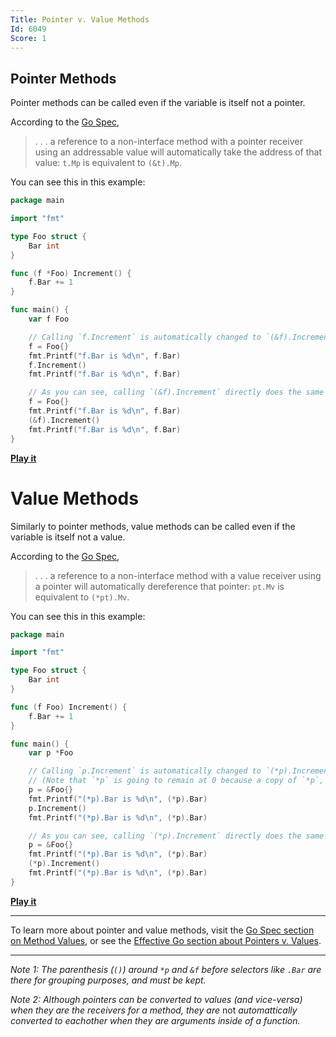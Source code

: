 ```yaml
---
Title: Pointer v. Value Methods
Id: 6049
Score: 1
---
```


## Pointer Methods

Pointer methods can be called even if the variable is itself not a pointer.

According to the [Go Spec](https://golang.org/ref/spec#Method_values),

>  . . . a reference to a non-interface method with a pointer receiver using an addressable value will automatically take the address of that value: `t.Mp` is equivalent to `(&t).Mp`.

You can see this in this example:

```go
package main

import "fmt"

type Foo struct {
    Bar int
}

func (f *Foo) Increment() {
    f.Bar += 1
}

func main() {
    var f Foo

    // Calling `f.Increment` is automatically changed to `(&f).Increment` by the compiler.
    f = Foo{}
    fmt.Printf("f.Bar is %d\n", f.Bar)
    f.Increment()
    fmt.Printf("f.Bar is %d\n", f.Bar)

    // As you can see, calling `(&f).Increment` directly does the same thing.
    f = Foo{}
    fmt.Printf("f.Bar is %d\n", f.Bar)
    (&f).Increment()
    fmt.Printf("f.Bar is %d\n", f.Bar)
}
```
**[Play it](https://play.golang.org/p/jlQLrSnH-E)**

# Value Methods

Similarly to pointer methods, value methods can be called even if the variable is itself not a value.

According to the [Go Spec](https://golang.org/ref/spec#Method_values),

>  . . . a reference to a non-interface method with a value receiver using a pointer will automatically dereference that pointer: `pt.Mv` is equivalent to `(*pt).Mv`.

You can see this in this example:

```go
package main

import "fmt"

type Foo struct {
    Bar int
}

func (f Foo) Increment() {
    f.Bar += 1
}

func main() {
    var p *Foo

    // Calling `p.Increment` is automatically changed to `(*p).Increment` by the compiler.
    // (Note that `*p` is going to remain at 0 because a copy of `*p`, and not the original `*p` are being edited)
    p = &Foo{}
    fmt.Printf("(*p).Bar is %d\n", (*p).Bar)
    p.Increment()
    fmt.Printf("(*p).Bar is %d\n", (*p).Bar)

    // As you can see, calling `(*p).Increment` directly does the same thing.
    p = &Foo{}
    fmt.Printf("(*p).Bar is %d\n", (*p).Bar)
    (*p).Increment()
    fmt.Printf("(*p).Bar is %d\n", (*p).Bar)
}
```
**[Play it](https://play.golang.org/p/Efc0IVgzh8)**

----------

To learn more about pointer and value methods, visit the [Go Spec section on Method Values](https://golang.org/ref/spec#Method_values), or see the [Effective Go section about Pointers v. Values](https://golang.org/doc/effective_go.html#pointers_vs_values).

----------

_Note 1: The parenthesis (`()`) around `*p` and `&f` before selectors like `.Bar` are there for grouping purposes, and must be kept._

_Note 2: Although pointers can be converted to values (and vice-versa) when they are the receivers for a method, they are_ not _automattically converted to eachother when they are arguments inside of a function._
